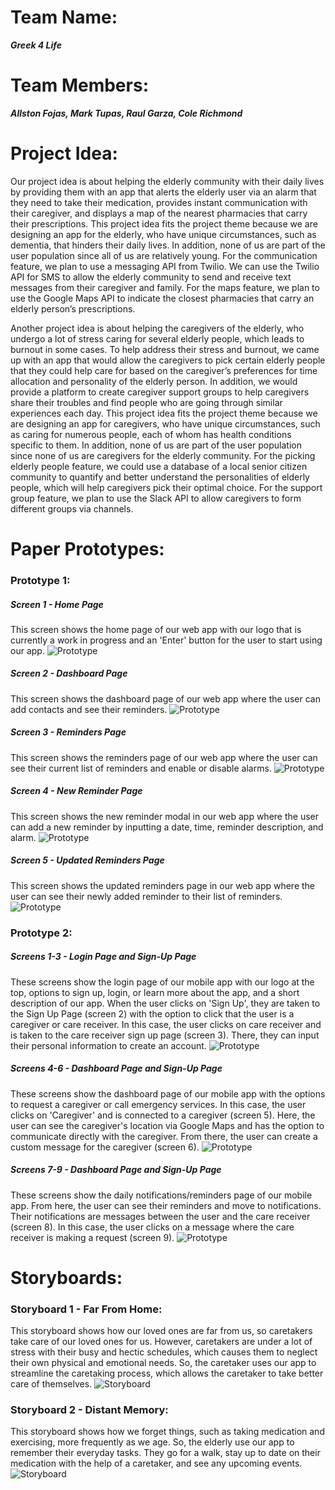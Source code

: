 # Team Name: 
___Greek 4 Life___

# Team Members: 
___Allston Fojas, Mark Tupas, Raul Garza, Cole Richmond___

# Project Idea:
Our project idea is about helping the elderly community with their daily lives by providing them with an app that alerts the elderly user via an alarm that they need to take their medication, provides instant communication with their caregiver, and displays a map of the nearest pharmacies that carry their prescriptions. This project idea fits the project theme because we are designing an app for the elderly, who have unique circumstances, such as dementia, that hinders their daily lives. In addition, none of us are part of the user population since all of us are relatively young. For the communication feature, we plan to use a messaging API from Twilio. We can use the Twilio API for SMS to allow the elderly community to send and receive text messages from their caregiver and family. For the maps feature, we plan to use the Google Maps API to indicate the closest pharmacies that carry an elderly person’s prescriptions.

Another project idea is about helping the caregivers of the elderly, who undergo a lot of stress caring for several elderly people, which leads to burnout in some cases. To help address their stress and burnout, we came up with an app that would allow the caregivers to pick certain elderly people that they could help care for based on the caregiver’s preferences for time allocation and personality of the elderly person. In addition, we would provide a platform to create caregiver support groups to help caregivers share their troubles and find people who are going through similar experiences each day. This project idea fits the project theme because we are designing an app for caregivers, who have unique circumstances, such as caring for numerous people, each of whom has health conditions specific to them. In addition, none of us are part of the user population since none of us are caregivers for the elderly community. For the picking elderly people feature, we could use a database of a local senior citizen community to quantify and better understand the personalities of elderly people, which will help caregivers pick their optimal choice. For the support group feature, we plan to use the Slack API to allow caregivers to form different groups via channels.
# Paper Prototypes:
### Prototype 1:
##### Screen 1 - Home Page
This screen shows the home page of our web app with our logo that is currently a work in progress and an 'Enter' button for the user to start using our app.
![Prototype](/milestone1_pics/Elderly%201.png)
##### Screen 2 - Dashboard Page
This screen shows the dashboard page of our web app where the user can add contacts and see their reminders.
![Prototype](/milestone1_pics/Elderly%202.png)
##### Screen 3 - Reminders Page
This screen shows the reminders page of our web app where the user can see their current list of reminders and enable or disable alarms.
![Prototype](/milestone1_pics/Elderly%203.png)
##### Screen 4 - New Reminder Page
This screen shows the new reminder modal in our web app where the user can add a new reminder by inputting a date, time, reminder description, and alarm.
![Prototype](/milestone1_pics/Elderly%204.png)
##### Screen 5 - Updated Reminders Page
This screen shows the updated reminders page in our web app where the user can see their newly added reminder to their list of reminders.
![Prototype](/milestone1_pics/Elderly%205.png)
### Prototype 2:
##### Screens 1-3 - Login Page and Sign-Up Page
These screens show the login page of our mobile app with our logo at the top, options to sign up, login, or learn more about the app, and a short description of our app. When the user clicks on 'Sign Up', they are taken to the Sign Up Page (screen 2) with the option to click that the user is a caregiver or care receiver. In this case, the user clicks on care receiver and is taken to the care receiver sign up page (screen 3). There, they can input their personal information to create an account.
![Prototype](/milestone1_pics/IMG_1700.JPG)
##### Screens 4-6 - Dashboard Page and Sign-Up Page
These screens show the dashboard page of our mobile app with the options to request a caregiver or call emergency services. In this case, the user clicks on 'Caregiver' and is connected to a caregiver (screen 5). Here, the user can see the caregiver's location via Google Maps and has the option to communicate directly with the caregiver. From there, the user can create a custom message for the caregiver (screen 6).
![Prototype](/milestone1_pics/IMG_1701.JPG)
##### Screens 7-9 - Dashboard Page and Sign-Up Page
These screens show the daily notifications/reminders page of our mobile app. From here, the user can see their reminders and move to notifications. Their notifications are messages between the user and the care receiver (screen 8). In this case, the user clicks on a message where the care receiver is making a request (screen 9).
![Prototype](/milestone1_pics/IMG_1702.JPG)
# Storyboards:
### Storyboard 1 - Far From Home:
This storyboard shows how our loved ones are far from us, so caretakers take care of our loved ones for us. However, caretakers are under a lot of stress with their busy and hectic schedules, which causes them to neglect their own physical and emotional needs. So, the caretaker uses our app to streamline the caretaking process, which allows the caretaker to take better care of themselves.
![Storyboard](/milestone1_pics/storyboard01.jpg)
### Storyboard 2 - Distant Memory:
This storyboard shows how we forget things, such as taking medication and exercising, more frequently as we age. So, the elderly use our app to remember their everyday tasks. They go for a walk, stay up to date on their medication with the help of a caretaker, and see any upcoming events.
![Storyboard](/milestone1_pics/storyboard02.jpg)
